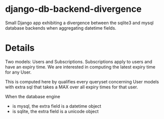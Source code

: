 django-db-backend-divergence
============================

Small Django app exhibiting a divergence between the sqlite3 and mysql database backends when aggregating datetime fields.

# Details
Two models: Users and Subscriptions. Subscriptions apply to users and have an expiry time. We are interested in computing the latest expiry time for any User.

This is computed here by qualifies every queryset concerning User models with extra sql that takes a MAX over all expiry times for that user.

When the database engine 

- is mysql, the extra field is a datetime object
- is sqlite, the extra field is a unicode object

